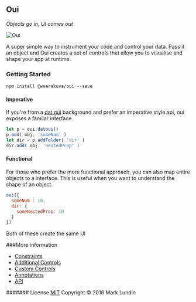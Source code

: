 ## Oui

_Objects go in, UI comes out_

![Oui](http://i.imgur.com/GCqgzWw.png)

A super simple way to instrument your code and control your data. Pass it an object and Oui creates a set of controls that allow you to visualise and shape your app at runtime.

### Getting Started

```
npm install @wearekuva/oui --save
```

#### Imperative

If you're from a [dat.gui](https://github.com/dataarts/dat.gui) background and prefer an imperative style api, oui exposes a familar interface

```javascript
let p = oui.datoui()
p.add( obj, 'someNum' )
let dir = p.addFolder( 'dir' )
dir.add( obj, 'nestedProp' )
```

#### Functional

For those who prefer the more functional approach, you can also map entire objects to a interface. This is useful when you want to understand the shape of an object.

```javascript
oui({
  someNum : 10,
  dir: {
    someNestedProp: 10  
  }
})
```

Both of these create the same UI


###More information

- [Constraints](/docs/constraints.md)
- [Additional Controls](/docs/additional-controls.md)
- [Custom Controls](/docs/custom-controls.md)
- [Annotations](/docs/annotations.md)
- [API](/docs/api.md)


####### License
[MIT](./LICENSE.md)
Copyright © 2016 Mark Lundin
